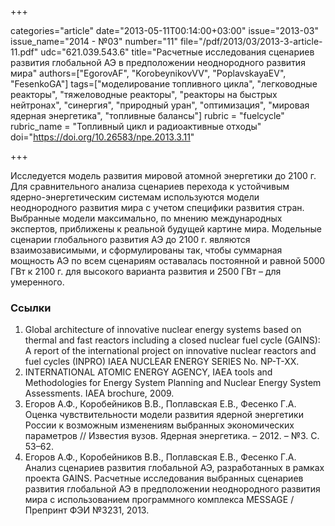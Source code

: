 +++

categories="article"
date="2013-05-11T00:14:00+03:00"
issue="2013-03"
issue_name="2014 - №03"
number="11"
file="/pdf/2013/03/2013-3-article-11.pdf"
udc="621.039.543.6"
title="Расчетные исследования сценариев развития глобальной АЭ в предположении неоднородного развития мира"
authors=["EgorovAF", "KorobeynikovVV", "PoplavskayaEV", "FesenkoGA"]
tags=["моделирование топливного цикла", "легководные реакторы", "тяжеловодные реакторы", "реакторы на быстрых нейтронах", "синергия", "природный уран", "оптимизация", "мировая ядерная энергетика", "топливные балансы"]
rubric = "fuelcycle"
rubric_name = "Топливный цикл и радиоактивные отходы"
doi="https://doi.org/10.26583/npe.2013.3.11"

+++

Исследуется модель развития мировой атомной энергетики до 2100 г. Для сравнительного анализа сценариев перехода к устойчивым ядерно-энергетическим системам используются модели неоднородного развития мира с учетом специфики развития стран. Выбранные модели максимально, по мнению международных экспертов, приближены к реальной будущей картине мира. Модельные сценарии глобального развития АЭ до 2100 г. являются взаимозависимыми, и сформулированы так, чтобы суммарная мощность АЭ по всем сценариям оставалась постоянной и равной 5000 ГВт к 2100 г. для высокого варианта развития и 2500 ГВт – для умеренного.

### Ссылки

1. Global architecture of innovative nuclear energy systems based on thermal and fast reactors including a closed nuclear fuel cycle (GAINS): A report of the international project on innovative nuclear reactors and fuel cycles (INPRO) IAEA NUCLEAR ENERGY SERIES No. NP-T-XX.
2. INTERNATIONAL ATOMIC ENERGY AGENCY, IAEA tools and Methodologies for Energy System Planning and Nuclear Energy System Assessments. IAEA brochure, 2009.
3. Егоров А.Ф., Коробейников В.В., Поплавская Е.В., Фесенко Г.А. Оценка чувствительности модели развития ядерной энергетики России к возможным изменениям выбранных экономических параметров // Известия вузов. Ядерная энергетика. – 2012. – №3. С. 53–62.
4. Егоров А.Ф., Коробейников В.В., Поплавская Е.В., Фесенко Г.А. Анализ сценариев развития глобальной АЭ, разработанных в рамках проекта GAINS. Расчетные исследования выбранных сценариев развития глобальной АЭ в предположении неоднородного развития мира с использованием программного комплекса MESSAGE / Препринт ФЭИ №3231, 2013.